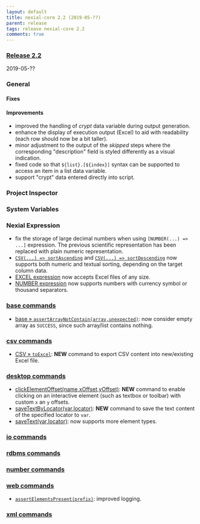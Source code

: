 ```yaml
---
layout: default
title: nexial-core 2.2 (2019-05-??)
parent: release
tags: release nexial-core 2.2
comments: true
---
```


### <a href="https://github.com/nexiality/nexial-core/releases/tag/nexial-core-2.2" class="external-link" target="_nexial_link">Release 2.2</a>
2019-05-??


### General
#### Fixes
 
#### Improvements
- improved the handling of _crypt_ data variable during output generation.
- enhance the display of execution output (Excel) to aid with readability (each row should now be a bit taller).
- minor adjustment to the output of the _skipped_ steps where the corresponding "description" field is styled 
  differently as a visual indication.
- fixed code so that `${list}.[${index}]` syntax can be supported to access an item in a list data variable.
- support "crypt" data entered directly into script.

### Project Inspector


### System Variables


### Nexial Expression
- fix the storage of large decimal numbers when using `[NUMBER(...) => ...]` expression. The previous scientific 
  representation has been replaced with plain numeric representation.
- [`CSV(...) => sortAscending`](../expressions/CSVexpression#sortascendingcolumn) and 
  [`CSV(...) => sortDescending`](../expressions/CSVexpression#sortdescendingcolumn) now supports both numeric and 
  textual sorting, depending on the target column data.
- [EXCEL expression](../expressions/EXCELexpression) now accepts Excel files of any size.
- [NUMBER expression](../expressions/NUMBERexpression) now supports numbers with currency symbol or thousand separators.


### [base commands](../commands/base)
- [base &raquo; `assertArrayNotContain(array,unexpected)`](../commands/base/assertArrayNotContain(array,unexpected)): 
  now consider empty array as `SUCCESS`, since such array/list contains nothing.


### [csv commands](../commands/csv)
- [CSV &raquo; `toExcel`](../commands/csv/toExcel): **NEW** command to export CSV content into new/existing Excel file.


### [desktop commands](../commands/desktop)
- [clickElementOffset(name,xOffset,yOffset)](../commands/desktop/clickElementOffset(name,xOffset,yOffset)): **NEW** 
  command to enable clicking on an interactive element (such as textbox or toolbar) with custom `x` an `y` offsets.
- [saveTextByLocator(var,locator)](../commands/desktop/saveTextByLocator(var,locator)): **NEW** command to save the
  text content of the specified locator to `var`.
- [saveText(var,locator)](../commands/desktop/saveText(var,name)): now supports more element types.


### [io commands](../commands/io)


### [rdbms commands](../commands/rdbms)


### [number commands](../commands/number)


### [web commands](../commands/web)
- [`assertElementsPresent(prefix)`](../commands/web/assertElementsPresent(prefix)): improved logging.


### [xml commands](../commands/xml)
